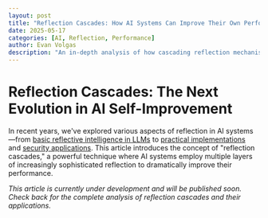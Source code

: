 ```yaml
---
layout: post
title: "Reflection Cascades: How AI Systems Can Improve Their Own Performance"
date: 2025-05-17
categories: [AI, Reflection, Performance]
author: Evan Volgas
description: "An in-depth analysis of how cascading reflection mechanisms enable AI systems to continuously improve their own performance through iterative self-evaluation, leading to more accurate and reliable outputs."
---
```


# Reflection Cascades: The Next Evolution in AI Self-Improvement

In recent years, we've explored various aspects of reflection in AI systems—from [basic reflective intelligence in LLMs](/2025/05/03/reflective-intelligence-in-llms/) to [practical implementations](/2025/05/10/memory-and-reflection/) and [security applications](/2025/05/14/relfection-as-security/). This article introduces the concept of "reflection cascades," a powerful technique where AI systems employ multiple layers of increasingly sophisticated reflection to dramatically improve their performance.

*This article is currently under development and will be published soon. Check back for the complete analysis of reflection cascades and their applications.*
